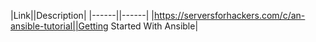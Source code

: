 |Link||Description|
|------||------|
|https://serversforhackers.com/c/an-ansible-tutorial||Getting Started With Ansible|


